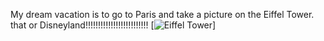 My dream vacation is to go to Paris and take a picture on the Eiffel Tower.
that or Disneyland!!!!!!!!!!!!!!!!!!!!!!!!!
[![Eiffel Tower](https://media.tacdn.com/media/attractions-splice-spp-674x446/06/74/aa/fc.jpg)]
